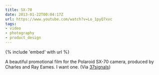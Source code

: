 ```yaml
---
title: SX-70
date: 2013-01-22T00:04:17Z
url: https://www.youtube.com/watch?v=Lo_1pyQ7xvc
tags:
- video
- photography
- product_design
---
```

{% include 'embed' with url %}

A beautiful promotional film for the Polaroid SX-70 camera, produced by Charles and Ray Eames. I want one. (Via [37signals][1])

[1]: https://signalvnoise.com/posts/3402
